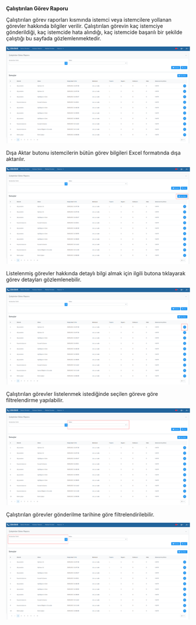 **Çalıştırılan Görev Raporu**

Çalıştırılan görev raporları kısmında istemci veya istemcilere yollanan görevler hakkında bilgiler verilir. 
Çalıştırılan görevin kaç istemciye gönderildiği, kaç istemcide hata alındığı, kaç istemcide başarılı bir şekilde
 çalıştığı bu sayfada gözlemlenmektedir.

![Dosya Paylaşımı](../images/executedTaskReport/report.png)

Dışa Aktar butonu istemcilerin bütün görev bilgileri Excel formatında dışa aktarılır.

![Dosya Paylaşımı](../images/executedTaskReport/exportReport.png)

Listelenmiş görevler hakkında detaylı bilgi almak için ilgili butona tıklayarak görev detayları gözlemlenebilir.

![Dosya Paylaşımı](../images/executedTaskReport/reportDetail.png)

Çalıştırılan görevler listelenmek istediğinde seçilen göreve göre filtrelendirme yapılabilir.

![Dosya Paylaşımı](../images/executedTaskReport/reportTaskFilter.png)

Çalıştırılan görevler gönderilme tarihine göre filtrelendirilebilir.

![Dosya Paylaşımı](../images/executedTaskReport/reportTimeFilter.png)
